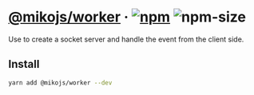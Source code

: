 # [@mikojs/worker][website] · <!-- badges.start -->[![npm][npm-image]][npm-link] ![npm-size][npm-size-image]

[npm-image]: https://img.shields.io/npm/v/@mikojs/worker.svg
[npm-link]: https://www.npmjs.com/package/@mikojs/worker
[npm-size-image]: https://img.shields.io/bundlephobia/minzip/@mikojs/worker.svg

<!-- badges.end -->

[website]: https://mikojs.github.io/core/worker

Use to create a socket server and handle the event from the client side.

## Install

```sh
yarn add @mikojs/worker --dev
```
